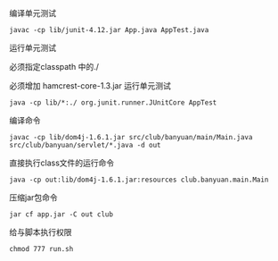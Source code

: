 
编译单元测试
```
javac -cp lib/junit-4.12.jar App.java AppTest.java 
```

运行单元测试

必须指定classpath 中的./

必须增加 hamcrest-core-1.3.jar 运行单元测试 
```
java -cp lib/*:./ org.junit.runner.JUnitCore AppTest
```


编译命令

```
javac -cp lib/dom4j-1.6.1.jar src/club/banyuan/main/Main.java src/club/banyuan/servlet/*.java -d out
```

直接执行class文件的运行命令
```
java -cp out:lib/dom4j-1.6.1.jar:resources club.banyuan.main.Main
```


压缩jar包命令
```
jar cf app.jar -C out club
```

给与脚本执行权限
```
chmod 777 run.sh
```